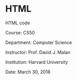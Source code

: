 # HTML
HTML code

Course: CS50

Department: Computer Science

Instructor: Prof. David J. Malan

Institution: Harvard University

Date: March 30, 2018
